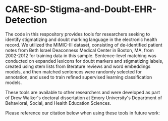 # CARE-SD-Stigma-and-Doubt-EHR-Detection

The code in this respository provides tools for researchers seeking to identify stigmatizing and doubt marking language in the electronic health record. 
We utilized the MIMIC-III dataset, consisting of de-identified patient notes from Beth Israel Deaconness Medical Center in Boston, MA, from 2002-2012 for training data in this sample.
Sentence-level matching was conducted on expanded lexicons for doubt markers and stigmatizing labels, created using stem lists from literature reviews and word embeddings models, and then matched sentences were randomly selected for annotation, and used to train refined supervised learning classification models. 

These tools are available to other researchers and were developed as part of Drew Walker's doctoral dissertation at Emory University's Department of Behavioral, Social, and Health Education Sciences.

Please reference our citation below when using these tools in future work:
<Citation>
